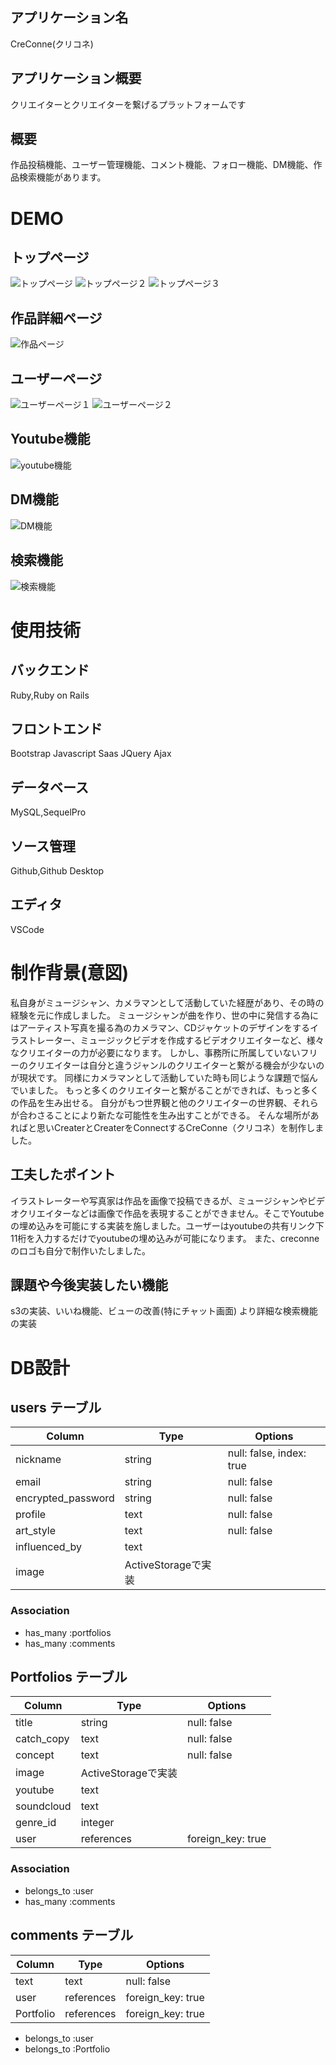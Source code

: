 ## アプリケーション名
CreConne(クリコネ)

## アプリケーション概要
クリエイターとクリエイターを繋げるプラットフォームです

## 概要
作品投稿機能、ユーザー管理機能、コメント機能、フォロー機能、DM機能、作品検索機能があります。

# DEMO
## トップページ
![トップページ](https://user-images.githubusercontent.com/73812599/112564262-4869fa00-8e1e-11eb-90ea-b7dd53a8c436.png)
![トップページ２](https://user-images.githubusercontent.com/73812599/112564586-e3fb6a80-8e1e-11eb-9455-eb8f2a9e9bcd.png)
![トップページ３](https://user-images.githubusercontent.com/73812599/112564635-f8d7fe00-8e1e-11eb-8bdd-e0323e33a3fd.png)

## 作品詳細ページ
![作品ページ](https://user-images.githubusercontent.com/73812599/112565111-d5618300-8e1f-11eb-89bf-22aa5cc687f1.png)

## ユーザーページ
![ユーザーページ１](https://user-images.githubusercontent.com/73812599/112564812-47859800-8e1f-11eb-9573-1feab722b9ee.png)
![ユーザーページ２](https://user-images.githubusercontent.com/73812599/112564843-5704e100-8e1f-11eb-851b-ca146c012bd6.png)

## Youtube機能
![youtube機能](https://user-images.githubusercontent.com/73812599/112564883-66842a00-8e1f-11eb-918b-82bb7c15bf55.png)

## DM機能
![DM機能](https://user-images.githubusercontent.com/73812599/112565007-a2b78a80-8e1f-11eb-9f87-03b6b1b06f10.png)

## 検索機能
![検索機能](https://user-images.githubusercontent.com/73812599/112565282-23768680-8e20-11eb-8795-d150b9298eca.png)




# 使用技術
## バックエンド
Ruby,Ruby on Rails

## フロントエンド
Bootstrap
Javascript
Saas
JQuery
Ajax

## データベース
MySQL,SequelPro

## ソース管理
Github,Github Desktop

## エディタ
VSCode


# 制作背景(意図)
私自身がミュージシャン、カメラマンとして活動していた経歴があり、その時の経験を元に作成しました。
ミュージシャンが曲を作り、世の中に発信する為にはアーティスト写真を撮る為のカメラマン、CDジャケットのデザインをするイラストレーター、ミュージックビデオを作成するビデオクリエイターなど、様々なクリエイターの力が必要になります。
しかし、事務所に所属していないフリーのクリエイターは自分と違うジャンルのクリエイターと繋がる機会が少ないのが現状です。
同様にカメラマンとして活動していた時も同じような課題で悩んでいました。
もっと多くのクリエイターと繋がることができれば、もっと多くの作品を生み出せる。
自分がもつ世界観と他のクリエイターの世界観、それらが合わさることにより新たな可能性を生み出すことができる。
そんな場所があればと思いCreaterとCreaterをConnectするCreConne（クリコネ）を制作しました。

## 工夫したポイント
イラストレーターや写真家は作品を画像で投稿できるが、ミュージシャンやビデオクリエイターなどは画像で作品を表現することができません。そこでYoutubeの埋め込みを可能にする実装を施しました。ユーザーはyoutubeの共有リンク下11桁を入力するだけでyoutubeの埋め込みが可能になります。
また、creconneのロゴも自分で制作いたしました。

## 課題や今後実装したい機能
s3の実装、いいね機能、ビューの改善(特にチャット画面)
より詳細な検索機能の実装

# DB設計

## users テーブル
| Column              | Type   | Options                  |
| ------------------- | ------ | ------------------------ |
| nickname            | string | null: false, index: true |
| email               | string | null: false              |
| encrypted_password  | string | null: false              |
| profile             | text   | null: false |
| art_style           | text   | null: false |
| influenced_by       | text   |    |
| image               | ActiveStorageで実装||
### Association
- has_many :portfolios
- has_many :comments

## Portfolios テーブル
| Column      | Type      | Options           |
| ---------  | ---------- | ----------------- |
| title      | string     | null: false|
| catch_copy | text       | null: false|
| concept    | text       | null: false|
| image      | ActiveStorageで実装||
| youtube    | text       |       |
| soundcloud | text       ||
| genre_id   | integer    ||
| user       | references |  foreign_key: true|

### Association
- belongs_to :user
- has_many :comments

## comments テーブル
| Column   | Type      | Options     |
| -------- | ------    | ----------- |
| text     | text      | null: false |
| user     | references| foreign_key: true||
| Portfolio| references| foreign_key: true| |

- belongs_to :user
- belongs_to :Portfolio

